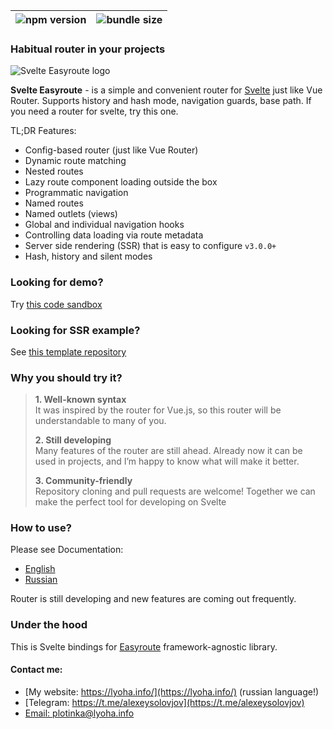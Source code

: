 | ![npm version](https://img.shields.io/npm/v/svelte-easyroute.svg "npm stats")  | ![bundle size](https://badgen.net/bundlephobia/minzip/svelte-easyroute) |
|---|---|
### Habitual router in your projects

![Svelte Easyroute logo](https://shared.lyoha.info/pictures/easyroute/svelte-easyroute.png "Easyroute Logo")


**Svelte Easyroute** - is a simple and convenient 
router for [Svelte](https://svelte.dev/) just like Vue Router. Supports history 
and hash mode, navigation guards, base path. 
If you need a router for svelte, try this one.

TL;DR Features:

* Config-based router (just like Vue Router)
* Dynamic route matching
* Nested routes
* Lazy route component loading outside the box
* Programmatic navigation
* Named routes
* Named outlets (views)
* Global and individual navigation hooks
* Controlling data loading via route metadata
* Server side rendering (SSR) that is easy to configure `v3.0.0+`
* Hash, history and silent modes

### Looking for demo? 
Try [this code sandbox](https://codesandbox.io/s/svelte-easyroute-simpliest-demo-10ppi?file=/App.svelte)

### Looking for SSR example? 
See [this template repository](https://github.com/lyohaplotinka/svelte-easyroute-ssr-template)

### Why you should try it? 

>**1. Well-known syntax**  
>It was inspired by the router for Vue.js, so this router will be understandable to many of you.
>
>**2. Still developing**  
>Many features of the router are still ahead. Already now it can be used in projects, and I’m happy to know what will make it better.
>
>**3. Community-friendly**  
>Repository cloning and pull requests are welcome! Together we can make the perfect tool for developing on Svelte

### How to use?

Please see Documentation: 
* [English](https://easyroute.lyoha.info/?lang=en)
* [Russian](https://easyroute.lyoha.info/?lang=ru)

Router is still developing and new features are coming out frequently.

### Under the hood
This is Svelte bindings for [Easyroute](https://github.com/lyohaplotinka/easyroute) framework-agnostic
library.

#### Contact me:
* [My website: https://lyoha.info/](https://lyoha.info/) (russian language!)
* [Telegram: https://t.me/alexeysolovjov](https://t.me/alexeysolovjov)
* [Email: plotinka@lyoha.info](mailto:plotinka@lyoha.info)
